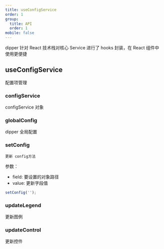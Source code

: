 ```yaml
---
title: useConfigService
order: 1
group:
  title: API
  order: 1
mobile: false
---
```


dipper 针对 React 技术栈对核心 Service 进行了 hooks 封装，在 React 组件中使用更便捷

## useConfigService

配置项管理

### configService

configService 对象

### globalConfig

dipper 全局配置

### setConfig

    更新 config方法

参数：

- field: 要设置的对象路径
- value: 更新字段值

```js
setConfig('');
```

### updateLegend

更新图例

### updateControl

更新控件
